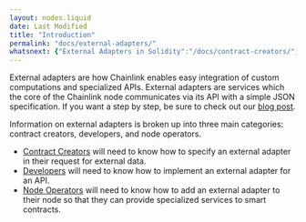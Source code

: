 ```yaml
---
layout: nodes.liquid
date: Last Modified
title: "Introduction"
permalink: "docs/external-adapters/"
whatsnext: {"External Adapters in Solidity":"/docs/contract-creators/", "Building External Adapters":"/docs/developers/", "Bridges: Adding External Adapters to Nodes":"/docs/node-operators/"}
---
```

External adapters are how Chainlink enables easy integration of custom computations and specialized APIs. External adapters are services which the core of the Chainlink node communicates via its API with a simple JSON specification. If you want a step by step, be sure to check out our [blog post](https://blog.chain.link/build-and-use-external-adapters/). 

Information on external adapters is broken up into three main categories: contract creators, developers, and node operators. 
- [Contract Creators](../contract-creators/) will need to know how to specify an external adapter in their request for external data. 
- [Developers](../developers/) will need to know how to implement an external adapter for an API. 
- [Node Operators](../node-operators/) will need to know how to add an external adapter to their node so that they can provide specialized services to smart contracts.